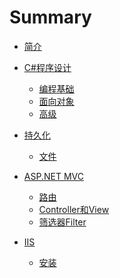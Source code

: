 # Summary

* [简介](README.md)

* [C#程序设计]()
    * [编程基础](./Programming/Basic.md)
    * [面向对象](./Programming/OOP.md)
    * [高级](./Programming/Professional.md)

* [持久化]()
    * [文件](./Persistence/File.md)

* [ASP.NET MVC](./ASP.NET-MVC/README.md)
    * [路由](./ASP.NET-MVC/URL.md)
    * [Controller和View](./ASP.NET-MVC/ControllerView.md)
    * [筛选器Filter](./ASP.NET-MVC/Filter.md)

* [IIS](./IIS/README.md)
    * [安装](./IIS/INSTALL.md)



